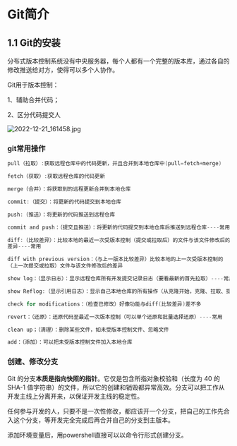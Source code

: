 # Git简介

<!--TOC-->

## 1.1 Git的安装

分布式版本控制系统没有中央服务器，每个人都有一个完整的版本库，通过各自的修改推送给对方，使得可以多个人协作。

Git用于版本控制：

1、辅助合并代码；

2、区分代码提交人

![2022-12-21_161458.jpg](D:\Gitinstruc\pics\2022-12-21_161458.jpg)

### git常用操作

```c
pull（拉取）:获取远程仓库中的代码更新，并且合并到本地仓库中(pull=fetch+merge)

fetch（获取）:获取远程仓库的代码更新

merge（合并）：将获取到的远程更新合并到本地仓库

commit:（提交）：将更新的代码提交到本地仓库

push:（推送）：将更新的代码推送到远程仓库

commit and push：（提交且推送）：将更新的代码提交到本地仓库后推送到远程仓库----常用

diff:（比较差异）：比较本地的最近一次受版本控制（提交或拉取后）的文件与该文件修改后的
差异----常用

diff with previous version：（与上一版本比较差异）比较本地的上一次受版本控制的
（上一次提交或拉取）文件与该文件修改后的差异

show log：（显示日志）：显示远程仓库所有开发提交记录日志（要看最新的首先拉取）----常用

show Reflog:（显示引用日志）：显示自己本地仓库的所有操作（从克隆开始，克隆、拉取、提交）

check for modifications：（检查已修改）好像功能与diff(比较差异)差不多

revert：（还原）：还原代码至最近一次版本控制（可以单个还原和批量选择还原）----常用

clean up；（清理）：删除某些文件，如未受版本控制文件、忽略文件

add：（添加）：可以把未受版本控制文件加入本地仓库
```

### 创建、修改分支

 Git 的分支**本质是指向快照的指针**。它仅是包含所指对象校验和（长度为 40 的 SHA-1 值字符串）的文件，所以它的创建和销毁都异常高效。分支可以把工作从开发主线上分离开来，以保证开发主线的稳定性。

任何参与开发的人，只要不是一次性修改，都应该开一个分支，把自己的工作先合入这个分支，等开发完全完成后再合并自己的分支到主版本。

添加环境变量后，用powershell直接可以以命令行形式创建分支。
